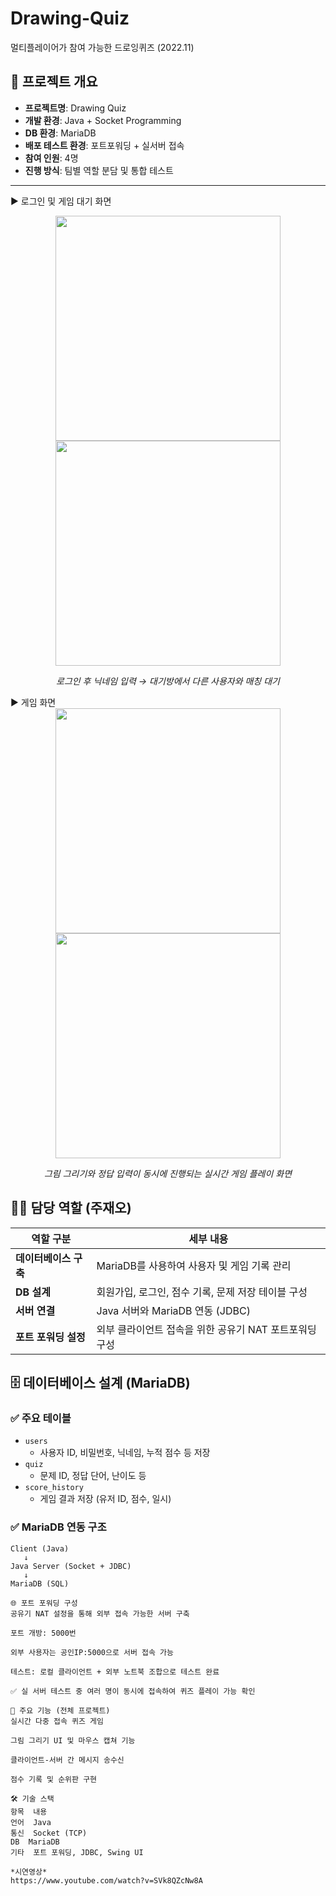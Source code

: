 # Drawing-Quiz
멀티플레이어가 참여 가능한 드로잉퀴즈 (2022.11)

## 📌 프로젝트 개요

- **프로젝트명**: Drawing Quiz  
- **개발 환경**: Java + Socket Programming  
- **DB 환경**: MariaDB  
- **배포 테스트 환경**: 포트포워딩 + 실서버 접속  
- **참여 인원**: 4명  
- **진행 방식**: 팀별 역할 분담 및 통합 테스트

---
▶ 로그인 및 게임 대기 화면
<div align="center"> <img src="https://github.com/user-attachments/assets/0f46b7f2-fb3b-4fad-b380-2e8e3d520440" width="360" /> <img src="https://github.com/user-attachments/assets/683e6718-3bdb-4145-8f3b-71d3ec27caec" width="360" /> </div> <p align="center"><i>로그인 후 닉네임 입력 → 대기방에서 다른 사용자와 매칭 대기</i></p>
▶ 게임 화면
<div align="center"> <img src="https://github.com/user-attachments/assets/94978dc2-c66f-4cc1-ae49-b1ebb1a8faf0" width="360" /> <img src="https://github.com/user-attachments/assets/0057922f-383e-4c65-9aac-a1ddf0a9525c" width="360" /> </div> <p align="center"><i>그림 그리기와 정답 입력이 동시에 진행되는 실시간 게임 플레이 화면</i></p>

## 👨‍💻 담당 역할 (주재오)
| 역할 구분 | 세부 내용 |
|-----------|-----------|
| **데이터베이스 구축** | MariaDB를 사용하여 사용자 및 게임 기록 관리 |
| **DB 설계** | 회원가입, 로그인, 점수 기록, 문제 저장 테이블 구성 |
| **서버 연결** | Java 서버와 MariaDB 연동 (JDBC) |
| **포트 포워딩 설정** | 외부 클라이언트 접속을 위한 공유기 NAT 포트포워딩 구성 |

## 🗄️ 데이터베이스 설계 (MariaDB)

### ✅ 주요 테이블

- `users`  
  - 사용자 ID, 비밀번호, 닉네임, 누적 점수 등 저장  
- `quiz`  
  - 문제 ID, 정답 단어, 난이도 등  
- `score_history`  
  - 게임 결과 저장 (유저 ID, 점수, 일시)

### ✅ MariaDB 연동 구조

```plaintext
Client (Java)
   ↓
Java Server (Socket + JDBC)
   ↓
MariaDB (SQL)

🌐 포트 포워딩 구성
공유기 NAT 설정을 통해 외부 접속 가능한 서버 구축

포트 개방: 5000번 

외부 사용자는 공인IP:5000으로 서버 접속 가능

테스트: 로컬 클라이언트 + 외부 노트북 조합으로 테스트 완료

✅ 실 서버 테스트 중 여러 명이 동시에 접속하여 퀴즈 플레이 가능 확인

🧩 주요 기능 (전체 프로젝트)
실시간 다중 접속 퀴즈 게임

그림 그리기 UI 및 마우스 캡쳐 기능

클라이언트-서버 간 메시지 송수신

점수 기록 및 순위판 구현

🛠 기술 스택
항목	내용
언어	Java
통신	Socket (TCP)
DB	MariaDB
기타	포트 포워딩, JDBC, Swing UI

*시연영상*
https://www.youtube.com/watch?v=SVk8QZcNw8A
